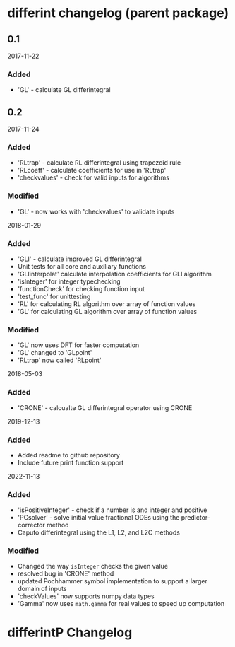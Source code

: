 # differint changelog (parent package)

## 0.1

2017-11-22

### Added

  - 'GL' - calculate GL differintegral

## 0.2

2017-11-24

### Added

  - 'RLtrap' - calculate RL differintegral using trapezoid rule
  - 'RLcoeff' - calculate coefficients for use in 'RLtrap'
  - 'checkvalues' - check for valid inputs for algorithms

### Modified

  - 'GL' - now works with 'checkvalues' to validate inputs

2018-01-29

### Added

  - 'GLI' - calculate improved GL differintegral
  - Unit tests for all core and auxiliary functions
  - 'GLIinterpolat' calculate interpolation coefficients for GLI algorithm
  - 'isInteger' for integer typechecking
  - 'functionCheck' for checking function input
  - 'test_func' for unittesting
  - 'RL' for calculating RL algorithm over array of function values
  - 'GL' for calculating GL algorithm over array of function values

### Modified

  - 'GL' now uses DFT for faster computation
  - 'GL' changed to 'GLpoint'
  - 'RLtrap' now called 'RLpoint'

2018-05-03

### Added

  - 'CRONE' - calcualte GL differintegral operator using CRONE

2019-12-13

### Added

  - Added readme to github repository
  - Include future print function support

2022-11-13

### Added

  - 'isPositiveInteger' - check if a number is and integer and positive
  - 'PCsolver' - solve initial value fractional ODEs using the predictor-corrector method
  - Caputo differintegral using the L1, L2, and L2C methods

### Modified

 - Changed the way `isInteger` checks the given value
 - resolved bug in 'CRONE' method
 - updated Pochhammer symbol implementation to support a larger domain of inputs
 - 'checkValues' now supports numpy data types
 - 'Gamma' now uses `math.gamma` for real values to speed up computation


# differintP Changelog